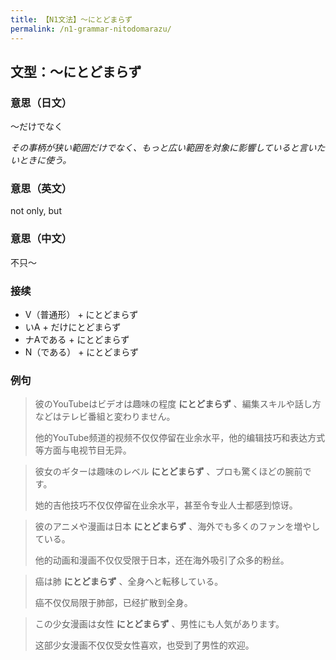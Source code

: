 ```yaml
---
title: 【N1文法】〜にとどまらず
permalink: /n1-grammar-nitodomarazu/
---
```


## 文型：〜にとどまらず

### 意思（日文）

〜だけでなく

*その事柄が狭い範囲だけでなく、もっと広い範囲を対象に影響していると言いたいときに使う。*

### 意思（英文）

not only, but

### 意思（中文）

不只～

### 接续

- V（普通形） + にとどまらず
- いA + だけにとどまらず
- ナAである + にとどまらず
- N（である） + にとどまらず

### 例句

> 彼のYouTubeはビデオは趣味の程度 **にとどまらず** 、編集スキルや話し方などはテレビ番組と変わりません。
>
> 他的YouTube频道的视频不仅仅停留在业余水平，他的编辑技巧和表达方式等方面与电视节目无异。

> 彼女のギターは趣味のレベル **にとどまらず** 、プロも驚くほどの腕前です。
>
> 她的吉他技巧不仅仅停留在业余水平，甚至令专业人士都感到惊讶。

> 彼のアニメや漫画は日本 **にとどまらず** 、海外でも多くのファンを増やしている。
>
> 他的动画和漫画不仅仅受限于日本，还在海外吸引了众多的粉丝。

> 癌は肺 **にとどまらず** 、全身へと転移している。
>
> 癌不仅仅局限于肺部，已经扩散到全身。

> この少女漫画は女性 **にとどまらず** 、男性にも人気があります。
>
> 这部少女漫画不仅仅受女性喜欢，也受到了男性的欢迎。
